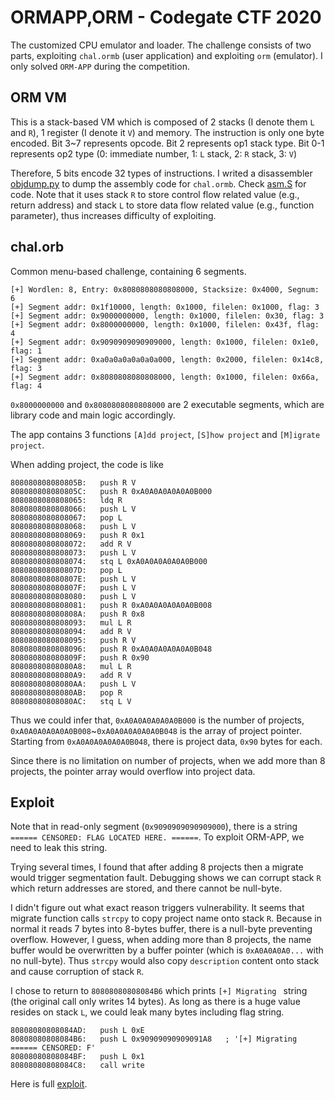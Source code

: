 # ORMAPP,ORM - Codegate CTF 2020

The customized CPU emulator and loader.
The challenge consists of two parts, exploiting `chal.ormb` (user application) and exploiting `orm` (emulator).
I only solved `ORM-APP` during the competition.

## ORM VM

This is a stack-based VM which is composed of 2 stacks (I denote them `L` and `R`), 1 register (I denote it `V`) and memory. The instruction is only one byte encoded.
Bit 3~7 represents opcode. Bit 2 represents op1 stack type. Bit 0-1 represents op2 type (0: immediate number, 1: `L` stack, 2: `R` stack, 3: `V`)

Therefore, 5 bits encode 32 types of instructions. I writed a disassembler [objdump.py](./objdump.py) to dump the assembly code for `chal.ormb`. Check [asm.S](./asm.S) for code. Note that it uses stack `R` to store control flow related value (e.g., return address) and stack `L` to store data flow related value (e.g., function parameter), thus increases difficulty of exploiting.

## chal.orb

Common menu-based challenge, containing 6 segments.
```
[+] Wordlen: 8, Entry: 0x8080808080808000, Stacksize: 0x4000, Segnum: 6
[+] Segment addr: 0x1f10000, length: 0x1000, filelen: 0x1000, flag: 3
[+] Segment addr: 0x9000000000, length: 0x1000, filelen: 0x30, flag: 3
[+] Segment addr: 0x8000000000, length: 0x1000, filelen: 0x43f, flag: 4
[+] Segment addr: 0x9090909090909000, length: 0x1000, filelen: 0x1e0, flag: 1
[+] Segment addr: 0xa0a0a0a0a0a0a000, length: 0x2000, filelen: 0x14c8, flag: 3
[+] Segment addr: 0x8080808080808000, length: 0x1000, filelen: 0x66a, flag: 4
```

`0x8000000000` and `0x8080808080808000` are 2 executable segments, which are library code and main logic accordingly.

The app contains 3 functions `[A]dd project`, `[S]how project` and `[M]igrate project`.

When adding project, the code is like

```
808080808080805B:	push R V
808080808080805C:	push R 0xA0A0A0A0A0A0B000
8080808080808065:	ldq R
8080808080808066:	push L V
8080808080808067:	pop L
8080808080808068:	push L V
8080808080808069:	push R 0x1
8080808080808072:	add R V
8080808080808073:	push L V
8080808080808074:	stq L 0xA0A0A0A0A0A0B000
808080808080807D:	pop L
808080808080807E:	push L V
808080808080807F:	push L V
8080808080808080:	push L V
8080808080808081:	push R 0xA0A0A0A0A0A0B008
808080808080808A:	push R 0x8
8080808080808093:	mul L R
8080808080808094:	add R V
8080808080808095:	push R V
8080808080808096:	push R 0xA0A0A0A0A0A0B048
808080808080809F:	push R 0x90
80808080808080A8:	mul L R
80808080808080A9:	add R V
80808080808080AA:	push L V
80808080808080AB:	pop R
80808080808080AC:	stq L V
```

Thus we could infer that, `0xA0A0A0A0A0A0B000` is the number of projects, `0xA0A0A0A0A0A0B008`~`0xA0A0A0A0A0A0B048` is the array of project pointer. Starting from `0xA0A0A0A0A0A0B048`, there is project data, `0x90` bytes for each.

Since there is no limitation on number of projects, when we add more than 8 projects, the pointer array would overflow into project data.

## Exploit

Note that in read-only segment (`0x9090909090909000`), there is a string `====== CENSORED: FLAG LOCATED HERE. ======`. To exploit ORM-APP, we need to leak this string.

Trying several times, I found that after adding 8 projects then a migrate would trigger segmentation fault. Debugging shows we can corrupt stack `R` which return addresses are stored, and there cannot be null-byte.

I didn't figure out what exact reason triggers vulnerability. It seems that migrate function calls `strcpy` to copy project name onto stack `R`. Because in normal it reads 7 bytes into 8-bytes buffer, there is a null-byte preventing overflow. However, I guess, when adding more than 8 projects, the name buffer would be overwritten by a buffer pointer (which is `0xA0A0A0A0...` with no null-byte). Thus `strcpy` would also copy `description` content onto stack and cause corruption of stack `R`.

I chose to return to `80808080808084B6` which prints `[+] Migrating ` string (the original call only writes 14 bytes). As long as there is a huge value resides on stack `L`, we could leak many bytes including flag string.

```
80808080808084AD:	push L 0xE
80808080808084B6:	push L 0x90909090909091A8	; '[+] Migrating ====== CENSORED: F'
80808080808084BF:	push L 0x1
80808080808084C8:	call write
```

Here is full [exploit](./exp_orm_app.py).